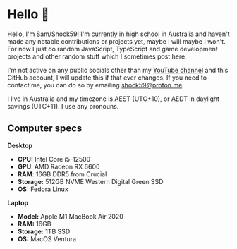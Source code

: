 # Hello :wave:

Hello, I'm Sam/Shock59! I'm currently in high school in Australia and haven't made any notable contributions or projects yet, maybe I will maybe I won't. For now I just do random JavaScript, TypeScript and game development projects and other random stuff which I sometimes post here.

I'm not active on any public socials other than my [YouTube channel](https://youtube.com/@shock59/) and this GitHub account, I will update this if that ever changes. If you need to contact me, you can do so by emailing [shock59@proton.me](mailto:shock59@proton.me).

I live in Australia and my timezone is AEST (UTC+10), or AEDT in daylight savings (UTC+11). I use any pronouns.

## Computer specs

**Desktop**

- **CPU:** Intel Core i5-12500
- **GPU**: AMD Radeon RX 6600
- **RAM**: 16GB DDR5 from Crucial
- **Storage:** 512GB NVME Western Digital Green SSD
- **OS:** Fedora Linux

**Laptop**

- **Model:** Apple M1 MacBook Air 2020
- **RAM:** 16GB
- **Storage:** 1TB SSD
- **OS:** MacOS Ventura
